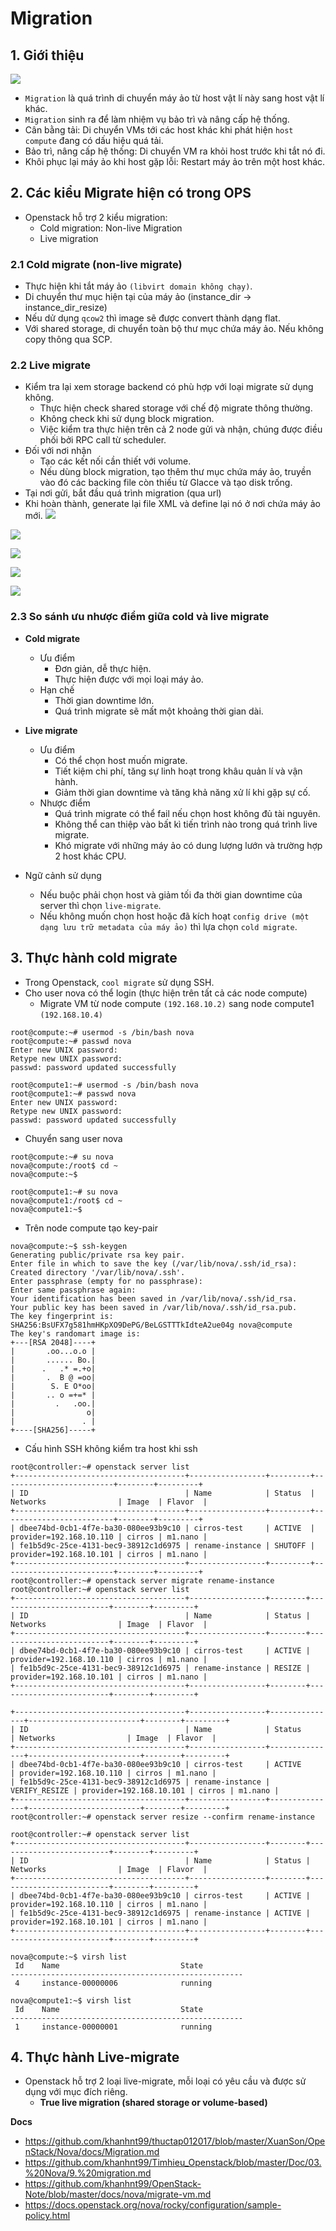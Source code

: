 # Migration 
## 1. Giới thiệu
![](https://github.com/khanhnt99/thuctap012017/raw/master/XuanSon/OpenStack/Nova/images/migration-1.png)

- `Migration` là quá trình di chuyển máy ảo từ host vật lí này sang host vật lí khác.
- `Migration` sinh ra để làm nhiệm vụ bảo trì và nâng cấp hệ thống.
- Cân bằng tải: Di chuyển VMs tới các host khác khi phát hiện `host compute` đang có dấu hiệu quá tải.
- Bảo trì, nâng cấp hệ thống: Di chuyển VM ra khỏi host trước khi tắt nó đi.
- Khôi phục lại máy ảo khi host gặp lỗi: Restart máy ảo trên một host khác.

## 2. Các kiểu Migrate hiện có trong OPS
- Openstack hỗ trợ 2 kiểu migration:
  + Cold migration: Non-live Migration
  + Live migration
### 2.1 Cold migrate (non-live migrate)
- Thực hiện khi tắt máy ảo `(libvirt domain không chạy)`.
- Di chuyển thư mục hiện tại của máy ảo (instance_dir -> instance_dir_resize)
- Nếu dử dụng `qcow2` thì image sẽ được convert thành dạng flat.
- Với shared storage, di chuyển toàn bộ thư mục chứa máy ảo. Nếu không copy thông qua SCP.

### 2.2 Live migrate
- Kiểm tra lại xem storage backend có phù hợp với loại migrate sử dụng không.
  + Thực hiện check shared storage với chế độ migrate thông thường.
  + Không check khi sử dụng block migration.
  + Việc kiểm tra thực hiện trên cả 2 node gửi và nhận, chúng được điều phối bởi RPC call từ scheduler.
- Đối với nơi nhận
  + Tạo các kết nối cần thiết với volume.
  + Nếu dùng block migration, tạo thêm thư mục chứa máy ảo, truyền vào đó các backing file còn thiếu từ Glacce và tạo disk trống.
- Tại nơi gửi, bắt đầu quá trình migration (qua url)
- Khi hoàn thành, generate lại file XML và define lại nó ở nơi chứa máy ảo mới.
![](https://github.com/khanhnt99/thuctap012017/raw/master/XuanSon/OpenStack/Nova/images/migration-2.png)

![](https://github.com/khanhnt99/thuctap012017/raw/master/XuanSon/OpenStack/Nova/images/migration-3.png)

![](https://github.com/khanhnt99/thuctap012017/raw/master/XuanSon/OpenStack/Nova/images/migration-4.png)

![](https://github.com/khanhnt99/thuctap012017/raw/master/XuanSon/OpenStack/Nova/images/migration-5.png)

![](https://github.com/khanhnt99/thuctap012017/raw/master/XuanSon/OpenStack/Nova/images/migration-6.png)

### 2.3 So sánh ưu nhược điểm giữa cold và live migrate 
- **Cold migrate**
  + Ưu điểm
    + Đơn giản, dễ thực hiện.
    + Thực hiện được với mọi loại máy ảo.
  + Hạn chế
    + Thời gian downtime lớn.
    + Quá trình migrate sẽ mất một khoảng thời gian dài.

- **Live migrate**
  + Ưu điểm
    + Có thể chọn host muốn migrate.
    + Tiết kiệm chi phí, tăng sự linh hoạt trong khâu quản lí và vận hành.
    + Giảm thời gian downtime và tăng khả năng xử lí khi gặp sự cố.
  + Nhược điểm
    + Quá trình migrate có thể fail nếu chọn host không đủ tài nguyên.
    + Không thể can thiệp vào bất kì tiến trình nào trong quá trình live migrate.
    + Khó migrate với những máy ảo có dung lượng lướn và trường hợp 2 host khác CPU.

- Ngữ cảnh sử dụng
  + Nếu buộc phải chọn host và giảm tối đa thời gian downtime của server thì chọn `live-migrate`.
  + Nếu không muốn chọn host hoặc đã kích hoạt `config drive (một dạng lưu trữ metadata của máy ảo)` thì lựa chọn `cold migrate`.

## 3. Thực hành cold migrate 
- Trong Openstack, `cool migrate` sử dụng SSH.
- Cho user nova có thể login (thực hiện trên tất cả các node compute)
  + Migrate VM từ node compute `(192.168.10.2)` sang node compute1 `(192.168.10.4)`
```
root@compute:~# usermod -s /bin/bash nova
root@compute:~# passwd nova 
Enter new UNIX password: 
Retype new UNIX password: 
passwd: password updated successfully

```
```
root@compute1:~# usermod -s /bin/bash nova
root@compute1:~# passwd nova 
Enter new UNIX password: 
Retype new UNIX password: 
passwd: password updated successfully
```
- Chuyển sang user nova
```
root@compute:~# su nova
nova@compute:/root$ cd ~
nova@compute:~$ 

root@compute1:~# su nova
nova@compute1:/root$ cd ~
nova@compute1:~$ 
```
- Trên node compute tạo key-pair
```
nova@compute:~$ ssh-keygen 
Generating public/private rsa key pair.
Enter file in which to save the key (/var/lib/nova/.ssh/id_rsa): 
Created directory '/var/lib/nova/.ssh'.
Enter passphrase (empty for no passphrase): 
Enter same passphrase again: 
Your identification has been saved in /var/lib/nova/.ssh/id_rsa.
Your public key has been saved in /var/lib/nova/.ssh/id_rsa.pub.
The key fingerprint is:
SHA256:BsUFX7g581hmHKpXO9DePG/BeLGSTTTkIdteA2ue04g nova@compute
The key's randomart image is:
+---[RSA 2048]----+
|       .oo...o.o |
|       ...... Bo.|
|      .   .* =.+o|
|       .  B @ =oo|
|        S. E O*oo|
|       .. o =+=* |
|         .   .oo.|
|                o|
|               . |
+----[SHA256]-----+
```
- Cấu hình SSH không kiểm tra host khi ssh

```
root@controller:~# openstack server list
+--------------------------------------+-----------------+---------+-------------------------+--------+---------+
| ID                                   | Name            | Status  | Networks                | Image  | Flavor  |
+--------------------------------------+-----------------+---------+-------------------------+--------+---------+
| dbee74bd-0cb1-4f7e-ba30-080ee93b9c10 | cirros-test     | ACTIVE  | provider=192.168.10.110 | cirros | m1.nano |
| fe1b5d9c-25ce-4131-bec9-38912c1d6975 | rename-instance | SHUTOFF | provider=192.168.10.101 | cirros | m1.nano |
+--------------------------------------+-----------------+---------+-------------------------+--------+---------+
root@controller:~# openstack server migrate rename-instance
root@controller:~# openstack server list
+--------------------------------------+-----------------+--------+-------------------------+--------+---------+
| ID                                   | Name            | Status | Networks                | Image  | Flavor  |
+--------------------------------------+-----------------+--------+-------------------------+--------+---------+
| dbee74bd-0cb1-4f7e-ba30-080ee93b9c10 | cirros-test     | ACTIVE | provider=192.168.10.110 | cirros | m1.nano |
| fe1b5d9c-25ce-4131-bec9-38912c1d6975 | rename-instance | RESIZE | provider=192.168.10.101 | cirros | m1.nano |
+--------------------------------------+-----------------+--------+-------------------------+--------+---------+
```
```
+--------------------------------------+-----------------+---------------+-------------------------+--------+---------+
| ID                                   | Name            | Status        | Networks                | Image  | Flavor  |
+--------------------------------------+-----------------+---------------+-------------------------+--------+---------+
| dbee74bd-0cb1-4f7e-ba30-080ee93b9c10 | cirros-test     | ACTIVE        | provider=192.168.10.110 | cirros | m1.nano |
| fe1b5d9c-25ce-4131-bec9-38912c1d6975 | rename-instance | VERIFY_RESIZE | provider=192.168.10.101 | cirros | m1.nano |
+--------------------------------------+-----------------+---------------+-------------------------+--------+---------+
root@controller:~# openstack server resize --confirm rename-instance

```
```
root@controller:~# openstack server list
+--------------------------------------+-----------------+--------+-------------------------+--------+---------+
| ID                                   | Name            | Status | Networks                | Image  | Flavor  |
+--------------------------------------+-----------------+--------+-------------------------+--------+---------+
| dbee74bd-0cb1-4f7e-ba30-080ee93b9c10 | cirros-test     | ACTIVE | provider=192.168.10.110 | cirros | m1.nano |
| fe1b5d9c-25ce-4131-bec9-38912c1d6975 | rename-instance | ACTIVE | provider=192.168.10.101 | cirros | m1.nano |
+--------------------------------------+-----------------+--------+-------------------------+--------+---------+
```
```
nova@compute:~$ virsh list
 Id    Name                           State
----------------------------------------------------
 4     instance-00000006              running
```

```
nova@compute1:~$ virsh list
 Id    Name                           State
----------------------------------------------------
 1     instance-00000001              running
```

## 4. Thực hành Live-migrate
- Openstack hỗ trợ 2 loại live-migrate, mỗi loại có yêu cầu và được sử dụng với mục đích riêng.
  + **True live migration (shared storage or volume-based)**

__Docs__
- https://github.com/khanhnt99/thuctap012017/blob/master/XuanSon/OpenStack/Nova/docs/Migration.md
- https://github.com/khanhnt99/Timhieu_Openstack/blob/master/Doc/03.%20Nova/9.%20migration.md
- https://github.com/khanhnt99/OpenStack-Note/blob/master/docs/nova/migrate-vm.md
- https://docs.openstack.org/nova/rocky/configuration/sample-policy.html